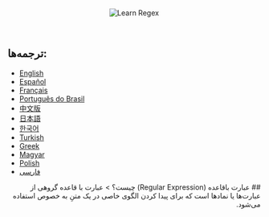 <br/>
<p align="center">
<img src="https://i.imgur.com/bYwl7Vf.png" alt="Learn Regex">
</p><br/>

## ترجمه‌ها:

* [English](README.md)
* [Español](README-es.md)
* [Français](README-fr.md)
* [Português do Brasil](README-pt_BR.md)
* [中文版](README-cn.md)
* [日本語](README-ja.md)
* [한국어](README-ko.md)
* [Turkish](README-tr.md)
* [Greek](README-gr.md)
* [Magyar](README-hu.md)
* [Polish](README-pl.md)
* [فارسی](README-fa.md)

<div dir="rtl">
## عبارت باقاعده‌ (Regular Expression) چیست؟
> عبارت با قاعده گروهی از عبارت‌ها یا نماد‌ها است که برای پیدا کردن الگوی خاصی در یک متنِ به خصوص استفاده می‌شود. 

</div>